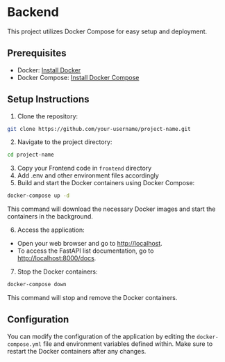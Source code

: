 # Backend

This project utilizes Docker Compose for easy setup and deployment.

## Prerequisites

- Docker: [Install Docker](https://docs.docker.com/get-docker/)
- Docker Compose: [Install Docker Compose](https://docs.docker.com/compose/install/)

## Setup Instructions

1. Clone the repository:
```bash
git clone https://github.com/your-username/project-name.git
```
2. Navigate to the project directory:
```bash
cd project-name
```
3. Copy your Frontend code in `frontend` directory
4. Add .env and other environment files accordingly
5. Build and start the Docker containers using Docker Compose:
```bash
docker-compose up -d
```
   This command will download the necessary Docker images and start the containers in the background.

6. Access the application:

- Open your web browser and go to [http://localhost](http://localhost).
- To access the FastAPI list documentation, go to [http://localhost:8000/docs](http://localhost:8000/docs).

7. Stop the Docker containers:
```bash
docker-compose down
```
   This command will stop and remove the Docker containers.

## Configuration

You can modify the configuration of the application by editing the `docker-compose.yml` file and environment variables defined within. Make sure to restart the Docker containers after any changes.

